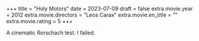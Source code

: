 +++
title = "Holy Motors"
date = 2023-07-09
draft = false
extra.movie.year = 2012
extra.movie.directors = "Leos Carax"
extra.movie.en_title = ""
extra.movie.rating = 5
+++

A cinematic Rorschach test. I failed.<!-- more -->